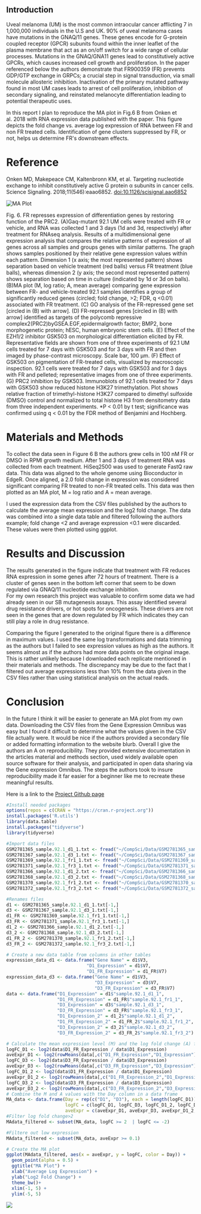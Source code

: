 ## Introduction

Uveal melanoma (UM) is the most common intraocular cancer afflicting 7
in 1,000,000 individuals in the U.S and UK. 90% of uveal melanoma cases
have mutations in the GNAQ/11 genes. These genes encode for G-protein
coupled receptor (GPCR) subunits found within the inner leaflet of the
plasma membrane that act as an on/off switch for a wide range of
cellular processes. Mutations in the GNAQ/GNA11 genes lead to
constitutively active GPCRs, which causes increased cell growth and
proliferation. In the paper referenced below the authors demonstrate
that FR900359 (FR) prevents GDP/GTP exchange in GRPCs; a crucial step in
signal transduction, via small molecule allosteric inhibition.
Inactivation of the primary mutated pathway found in most UM cases leads
to arrest of cell proliferation, inhibition of secondary signaling, and
reinstated melanocyte differentiation leading to potential therapeutic
uses.

In this report I plan to reproduce the MA plot in Fig.6 B from Onken et
al. 2018 with RNA expression data published with the paper. This figure
depicts the fold change vs. average log expression of RNA between FR and
non FR treated cells. Identification of gene clusters suppressed by FR,
or not, helps us determine FR's downstream effects.

# Reference

Onken MD, Makepeace CM, Kaltenbronn KM, et al. Targeting nucleotide
exchange to inhibit constitutively active G protein α subunits in cancer
cells. Science Signaling. 2018;11(546):eaao6852.
<doi:10.1126/scisignal.aao6852>

![MA Plot](Onken2018_MAplot.jpeg)

Fig. 6. FR represses expression of differentiation genes by restoring
function of the PRC2. (A)Gaq-mutant 92.1 UM cells were treated with FR
or vehicle, and RNA was collected 1 and 3 days (1d and 3d, respectively)
after treatment for RNAseq analysis. Results of a multidimensional gene
expression analysis that compares the relative patterns of expression of
all genes across all samples and groups genes with similar patterns. The
graph shows samples positioned by their relative gene expression values
within each pattern. Dimension 1 (x axis; the most represented pattern)
shows separation based on vehicle treatment (red balls) versus FR
treatment (blue balls), whereas dimension 2 (y axis; the second most
represented pattern) shows separation based on time in culture
(indicated by 1d or 3d on balls). (B)MA plot (M, log ratio; A, mean
average) comparing gene expression between FR- and vehicle-treated 92.1
samples identifies a group of significantly reduced genes (circled; fold
change, \>2; FDR, q \<0.01) associated with FR treatment. (C) GO
analysis of the FR-repressed gene set \[circled in (B) with arrow\]. (D)
FR-repressed genes \[circled in (B) with arrow\] identified as targets
of the polycomb repressive complex2(PRC2)byGSEA.EGF,epidermalgrowth
factor; BMP2, bone morphogenetic protein; hESC, human embryonic stem
cells. (E) Effect of the EZH1/2 inhibitor GSK503 on morphological
differentiation elicited by FR. Representative fields are shown from one
of three experiments of 92.1 UM cells treated for 7 days with GSK503 and
for 3 days with FR and then imaged by phase-contrast microscopy. Scale
bar, 100 μm. (F) Effect of GSK503 on pigmentation of FR-treated cells,
visualized by macroscopic inspection. 92.1 cells were treated for 7 days
with GSK503 and for 3 days with FR and pelleted; representative images
from one of three experiments. (G) PRC2 inhibition by GSK503.
Immunoblots of 92.1 cells treated for 7 days with GSK503 show reduced
histone H3K27 trimethylation. Plot shows relative fraction of
trimethyl-histone H3K27 compared to dimethyl sulfoxide (DMSO) control
and normalized to total histone H3 from densitometry data from three
independent experiments. \*P \< 0.01 by t test; significance was
confirmed using q \< 0.01 by the FDR method of Benjamini and Hochberg.

# Materials and Methods

To collect the data seen in Figure 6 B the authors grew cells in 100 nM
FR or DMSO in RPMI growth medium. After 1 and 3 days of treatment RNA
was collected from each treatment. HiSeq2500 was used to generate FastQ
raw data. This data was aligned to the whole genome using Bioconductor
in EdgeR. Once aligned, a 2.0 fold change in expression was considered
significant comparing FR treated to non-FR treated cells. This data was
then plotted as an MA plot, M = log ratio and A = mean average.

I used the expression data from the CSV files published by the authors
to calculate the average mean expression and the log2 fold change. The
data was combined into a single data table and filtered following the
authors example; fold change \<2 and average expression \<0.1 were
discarded. These values were then plotted using ggplot.

# Results and Discussion

The results generated in the figure indicate that treatment with FR
reduces RNA expression in some genes after 72 hours of treatment. There
is a cluster of genes seen in the bottom left corner that seem to be
down regulated via GNAQ/11 nucleotide exchange inhibition.\
For my own research this project was valuable to confirm some data we
had already seen in our SB mutagenesis assays. This assay identified
several drug resistance drivers, or hot spots for oncogenesis. These
drivers are not seen in the genes that are down regulated by FR which
indicates they can still play a role in drug resistance.

Comparing the figure I generated to the original figure there is a
difference in maximum values. I used the same log transformations and
data trimming as the authors but I failed to see expression values as
high as the authors. It seems almost as if the authors had more data
points on the original image. This is rather unlikely because I
downloaded each replicate mentioned in their materials and methods. The
discrepancy may be due to the fact that I filtered out average
expressions less than 10% from the data given in the CSV files rather
than using statistical analysis on the actual reads.

# Conclusion

In the future I think it will be easier to generate an MA plot from my
own data. Downloading the CSV files from the Gene Expression Omnibus was
easy but I found it difficult to determine what the values given in the
CSV file actually were. It would be nice if the authors provided a
secondary file or added formatting information to the website blurb.
Overall I give the authors an A on reproducibility. They provided
extensive documentation in the articles material and methods section,
used widely available open source software for their analysis, and
participated in open data sharing via the Gene expression Omnibus. The
steps the authors took to insure reproducibility made it far easier for
a beginner like me to recreate these meaningful results.

Here is a link to the [Project Github
page](https://github.com/Intro-Sci-Comp-UIowa/biol-4386-course-project-and04304.git)

``` r
#Install needed packages 
options(repos = c(CRAN = "https://cran.r-project.org"))
install.packages('R.utils')
library(data.table)
install.packages("tidyverse")
library(tidyverse)
```

``` r
#Import data files 
GSM2781365_sample.92.1_d1_1.txt <- fread("~/CompSci/Data/GSM2781365_sample.92.1_d1_1.txt.gz")
GSM2781367_sample.92.1_d3_1.txt <- fread("~/CompSci/Data/GSM2781367_sample.92.1_d3_1.txt.gz")
GSM2781369_sample.92.1_fr1_1.txt <- fread("~/CompSci/Data/GSM2781369_sample.92.1_fr1_1.txt.gz")
GSM2781371_sample.92.1_fr3_1.txt <- fread("~/CompSci/Data/GSM2781371_sample.92.1_fr3_1.txt.gz")
GSM2781366_sample.92.1_d1_2.txt <- fread("~/CompSci/Data/GSM2781366_sample.92.1_d1_2.txt.gz")
GSM2781368_sample.92.1_d3_2.txt <- fread("~/CompSci/Data/GSM2781368_sample.92.1_d3_2.txt.gz")
GSM2781370_sample.92.1_fr1_2.txt <- fread("~/CompSci/Data/GSM2781370_sample.92.1_fr1_2.txt.gz")
GSM2781372_sample.92.1_fr3_2.txt <- fread("~/CompSci/Data/GSM2781372_sample.92.1_fr3_2.txt.gz")
```

``` r
#Renames files 
d1 <- GSM2781365_sample.92.1_d1_1.txt[-1,]
d3 <- GSM2781367_sample.92.1_d3_1.txt[-1,]
d1_FR <- GSM2781369_sample.92.1_fr1_1.txt[-1,]
d3_FR <- GSM2781371_sample.92.1_fr3_1.txt[-1,]
d1_2 <- GSM2781366_sample.92.1_d1_2.txt[-1,]
d3_2 <- GSM2781368_sample.92.1_d3_2.txt[-1,]
d1_FR_2 <- GSM2781370_sample.92.1_fr1_2.txt[-1,]
d3_FR_2 <- GSM2781372_sample.92.1_fr3_2.txt[-1,]
```

``` r
# Create a new data table from columns in other tables
expression_data_d1 <- data.frame("Gene Name" = d1$V3,
                              "D1_Expression" = d1$V7,
                              "D1_FR_Expression" = d1_FR$V7)
expression_data_d3 <- data.frame("Gene Name" = d1$V3,
                                 "D3_Expression" = d3$V7,
                                 "D3_FR_Expression" = d3_FR$V7)
data <- data.frame("D1_Expression" = d1$"sample.92.1_d1_1",
                   "D1_FR_Expression" = d1_FR$"sample.92.1_fr1_1",
                   "D3_Expression" = d3$"sample.92.1_d3_1",
                   "D3_FR_Expression" = d3_FR$"sample.92.1_fr3_1",
                   "D1_Expression_2" = d1_2$"sample.92.1_d1_2",
                   "D1_FR_Expression_2" = d1_FR_2$"sample.92.1_fr1_2",
                   "D3_Expression_2" = d3_2$"sample.92.1_d3_2",
                   "D3_FR_Expression_2" = d3_FR_2$"sample.92.1_fr3_2")
```

``` r
# Calculate the mean expression level (M) and the log fold change (A) for each gene
logFC_D1 <- log2(data$D1_FR_Expression / data$D1_Expression)
aveExpr_D1 <- log2(rowMeans(data[,c("D1_FR_Expression","D1_Expression")], na.rm = TRUE))
logFC_D3 <- log2(data$D3_FR_Expression / data$D3_Expression)
aveExpr_D3 <- log2(rowMeans(data[,c("D3_FR_Expression","D3_Expression")], na.rm = TRUE))
logFC_D1_2 <- log2(data$D1_FR_Expression / data$D1_Expression)
aveExpr_D1_2 <- log2(rowMeans(data[,c("D1_FR_Expression_2","D1_Expression_2")], na.rm = TRUE))
logFC_D3_2 <- log2(data$D3_FR_Expression / data$D3_Expression)
aveExpr_D3_2 <- log2(rowMeans(data[,c("D3_FR_Expression_2","D3_Expression_2")], na.rm = TRUE))
# Combine the M and A values with the Day column in a data frame
MA_data <- data.frame(Day = rep(c("D1", "D3"), each = length(logFC_D1)),
                      logFC = c(logFC_D1, logFC_D3, logFC_D1_2, logFC_D3_2 ),
                      aveExpr = c(aveExpr_D1, aveExpr_D3, aveExpr_D1_2, aveExpr_D3_2))
#Filter log fold change>2
MAdata_filtered <- subset(MA_data, logFC >= 2  | logFC <= -2)

#Filtere out low expression
MAdata_filtered <- subset(MA_data, aveExpr >= 0.1)

# Create the MA plot
ggplot(MAdata_filtered, aes(x = aveExpr, y = logFC, color = Day)) +
  geom_point(alpha = 0.5) +
  ggtitle("MA Plot") +
  xlab("Average Log Expression") +
  ylab("Log2 Fold Change") +
  theme_bw()+
  xlim(-1, 5) +
  ylim(-5, 5)
```

![](README_files/figure-markdown/unnamed-chunk-5-1.png)
